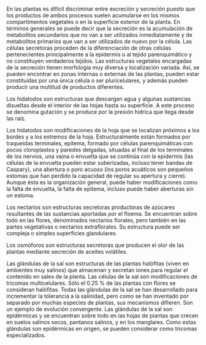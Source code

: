 En las plantas es difícil discriminar entre excreción y secreción puesto que los productos de ambos procesos suelen acumularse en los mismos compartimentos vegetales o en la superficie exterior de la planta. En términos generales se puede decir que la secreción es la acumulación de metabolitos secundarios que no van a ser utilizados inmediatamente y de metabolitos primarios que van a ser utilizados de nuevo por la célula. Las células secretoras proceden de la diferenciación de otras células pertenecientes principalmente a la epidermis o al tejido parenquimático y no constituyen verdaderos tejidos. Las estructuras vegetales encargadas de la secreción tienen morfología muy diversa y localización variada. Así, se pueden encontrar en zonas internas o externas de las plantas, pueden estar constituidas por una única célula o ser pluricelulares, y además pueden producir una multitud de productos diferentes.

Los hidatodos son estructuras que descargan agua y algunas sustancias disueltas desde el interior de las hojas hasta su superficie. A este proceso se denomina gutación y se produce por la presión hídrica que llega desde las raíz.

Los hidatodos son modificaciones de la hoja que se localizan próximos a los bordes y a los extremos de la hoja. Estructuralmente están formados por traqueidas terminales, epitema, formado por células parenquimáticas con pocos cloroplastos y paredes delgadas, situadas al final de los terminales de los nervios, una vaina o envuelta que se continúa con la epidermis (las células de la envuelta pueden estar suberizadas, incluso tener bandas de Caspary), una abertura o poro acuoso (los poros acuáticos son pequeños estomas que han perdido la capacidad de regular su apertura y cierre). Aunque ésta es la organización general, puede haber modificaciones como la falta de envuelta, la falta de epitema, incluso puede haber aberturas sin un estoma.

Los nectarios son estructuras secretoras productoras de azúcares resultantes de las sustancias aportadas por el floema. Se encuentran sobre todo en las flores, denominados nectarios florales, pero también en las partes vegetativas o nectarios extraflorales. Su estructura puede ser compleja o simples superficies glandulares.

Los osmóforos son estructuras secretoras que producen el olor de las plantas mediante secreción de aceites volátiles.

Las glándulas de la sal son estructuras de las plantas halófitas (viven en ambientes muy salinos) que almacenan y secretan iones para regular el contenido en sales de la planta. Las células de la sal son modificaciones de tricomas multicelulares. Sólo el 0.25 % de las plantas con flores se consideran halófitas. Todas las glándulas de la sal se han desarrollado para incrementar la tolerancia a la salinidad, pero como se han inventado por separado por muchas especies de plantas, sus mecanismos difieren. Son un ejemplo de evolución convergente. Las glándulas de la sal son epidérmicas y se encuentran sobre todo en las hojas de plantas que crecen en suelos salinos secos, pantanos salinos, y en los manglares. Como estas glándulas son epidérmicas en origen, se pueden considerar como tricomas especializados.